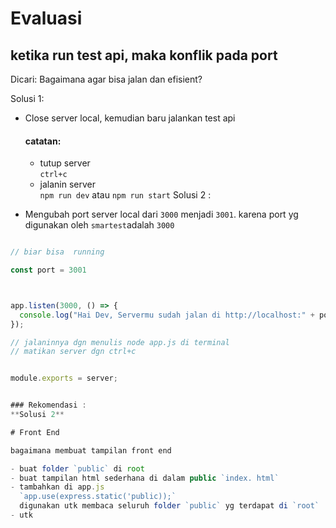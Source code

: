 # Evaluasi

## ketika run test api, maka konflik pada port
Dicari: Bagaimana agar bisa jalan dan efisient?

Solusi 1:

- Close server local, kemudian baru jalankan test api
  #### catatan: 
  - tutup server <br>
    `ctrl+c`
  - jalanin server <br>
  `npm run dev` atau `npm run start`
Solusi 2 :

- Mengubah port server local dari `3000` menjadi `3001`. karena port yg digunakan oleh `smartest`adalah `3000`

``` js

// biar bisa  running

const port = 3001



app.listen(3000, () => {
  console.log("Hai Dev, Servermu sudah jalan di http://localhost:" + port);
});

// jalaninnya dgn menulis node app.js di terminal
// matikan server dgn ctrl+c


module.exports = server;


### Rekomendasi :
**Solusi 2**

# Front End 

bagaimana membuat tampilan front end

- buat folder `public` di root
- buat tampilan html sederhana di dalam public `index. html`
- tambahkan di app.js
  `app.use(express.static('public));`
  digunakan utk membaca seluruh folder `public` yg terdapat di `root`
- utk  

